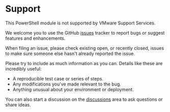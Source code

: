 # Support

This PowerShell module is not supported by VMware Support Services.

We welcome you to use the GitHub [issues][issues] tracker to report bugs or suggest features and enhancements.

When filing an issue, please check existing open, or recently closed, issues to make sure someone else hasn't already
reported the issue.

Please try to include as much information as you can. Details like these are incredibly useful:

- A reproducible test case or series of steps.
- Any modifications you've made relevant to the bug.
- Anything unusual about your environment or deployment.

You can also start a discussion on the [discussions][discussions] area to ask questions or share ideas.

[issues]: https://github.com/vmware/powershell-module-for-vmware-cloud-foundation-power-management/issues
[discussions]: https://github.com/vmware/powershell-module-for-vmware-cloud-foundation-power-management/discussions

